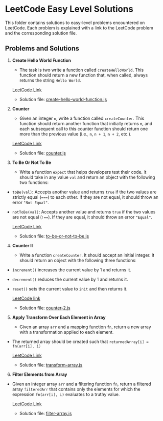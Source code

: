 # LeetCode Easy Level Solutions

This folder contains solutions to easy-level problems encountered on LeetCode. Each problem is explained with a link to the LeetCode problem and the corresponding solution file.

## Problems and Solutions

1. **Create Hello World Function**

   - The task is two write a function called `createHelloWorld`. This function should return a new function that, when called, always returns the string `Hello World`.

   [LeetCode Link](https://leetcode.com/problems/create-hello-world-function/description/?envType=study-plan-v2&envId=30-days-of-javascript)

   - Solution file: [create-hello-world-function.js](./create-hello-world-function.js)

2. **Counter**

   - Given an integer `n`, write a function called `createCounter`. This function should return another function that initially returns `n`, and each subsequent call to this counter function should return one more than the previous value (i.e., `n`, `n + 1`, `n + 2`, etc.).

   [LeetCode Link](https://leetcode.com/problems/counter/description/?envType=study-plan-v2&envId=30-days-of-javascript)

   - Solution file: [counter.js](./counter.js)

3. **To Be Or Not To Be**
   - Write a function `expect` that helps developers test their code. It should take in any value `val` and return an object with the following two functions:

- `toBe(val)`: Accepts another value and returns `true` if the two values are strictly equal (`===`) to each other. If they are not equal, it should throw an error `"Not Equal"`.

- `notToBe(val)`: Accepts another value and returns `true` if the two values are not equal (`!==`). If they are equal, it should throw an error `"Equal"`.

  [LeetCode Link](https://leetcode.com/problems/to-be-or-not-to-be/description/?envType=study-plan-v2&envId=30-days-of-javascript)

  - Solution file: [to-be-or-not-to-be.js](./to-be-or-not-to-be.js)

4. **Counter II**

   - Write a function `createCounter`. It should accept an initial integer. It should return an object with the following three functions:

- `increment()` increases the current value by 1 and returns it.
- `decrement()` reduces the current value by 1 and returns it.
- `reset()` sets the current value to `init` and then returns it.

  [LeetCode link](https://leetcode.com/problems/counter-ii/description/?envType=study-plan-v2&envId=30-days-of-javascript)

  - Solution file: [counter-2.js](./counter-2.js)

5. **Apply Transform Over Each Element in Array**

   - Given an array `arr` and a mapping function `fn`, return a new array with a transformation applied to each element.

- The returned array should be created such that `returnedArray[i] = fn(arr[i], i)`

  [LeetCode Link](https://leetcode.com/problems/apply-transform-over-each-element-in-array/description/?envType=study-plan-v2&envId=30-days-of-javascript)

  - Solution file: [transform-array.js](./transform-array.js)

6. **Filter Elements from Array**

- Given an integer array `arr` and a filtering function `fn`, return a filtered array `filteredArr` that contains only the elements for which the expression `fn(arr[i], i)` evaluates to a truthy value.

  [LeetCode Link](https://leetcode.com/problems/filter-elements-from-array/description/?envType=study-plan-v2&envId=30-days-of-javascript)

  - Solution file: [filter-array.js](./filter-array.js)
